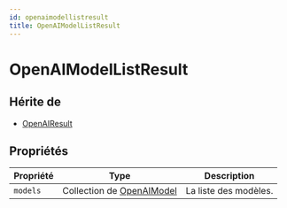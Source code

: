 ```yaml
---
id: openaimodellistresult
title: OpenAIModelListResult
---
```


# OpenAIModelListResult

## Hérite de

- [OpenAIResult](OpenAIResult.md)

## Propriétés

| Propriété | Type                                        | Description                           |
| --------- | ------------------------------------------- | ------------------------------------- |
| `models`  | Collection de [OpenAIModel](OpenAIModel.md) | La liste des modèles. |
